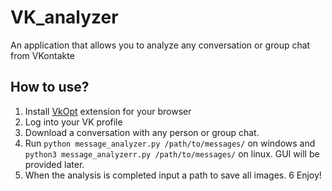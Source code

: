 # VK_analyzer
An application that allows you to analyze any conversation or group chat from VKontakte


## How to use?

1. Install [VkOpt](http://vkopt.net/download/) extension for your browser
2. Log into your VK profile 
3. Download a conversation with any person or group chat.
4. Run `python message_analyzer.py /path/to/messages/` on windows and `python3 message_analyzerr.py /path/to/messages/` on linux. GUI will be provided later.
5. When the analysis is completed input a path to save all images.
6 Enjoy!

